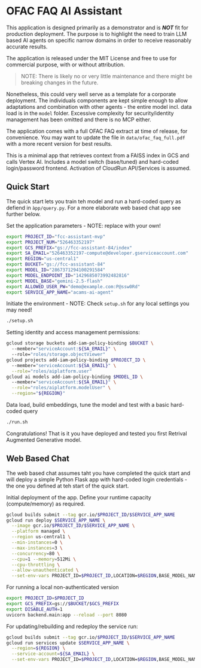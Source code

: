 # OFAC FAQ AI Assistant

This application is designed primarily as a demonstrator and is ***NOT*** fit for
production deployment. The purpose is to highlight the need to train LLM based AI agents
on specific narrow domains in order to receive reasonably accurate results.

The application is released under the MIT License and free to use for commercial purpose, 
with or without attribution. 

> NOTE: There is likely no or very little maintenance and there might be breaking changes in the future.

Nonetheless, this could very well serve as a template for a corporate deployment. The individuals components
are kept simple enough to allow adaptations and combination with other agents -
the entire model incl. data load is in the ``model`` folder.
Excessive complexity for security/identity management has been omitted and there is no MCP either.

The application comes with a full OFAC FAQ extract at time of release, for convenience. You may want
to update the file in ``data/ofac_faq_full.pdf`` with a more recent version for best results.

This is a minimal app that retrieves context from a FAISS index in GCS and calls Vertex AI. 
Includes a model switch (base/tuned) and hard-coded login/password frontend. 
Activation of CloudRun API/Services is assumed.

## Quick Start

The quick start lets you train teh model and run a hard-coded query as defiend in ``àpp/query.py``.
For a more elaborate web based chat app see further below.

Set the application parameters - NOTE: replace with your own!
```bash
export PROJECT_ID="fcc-assistant-mvp"
export PROJECT_NUM="526463352197"
export GCS_PREFIX="gs://fcc-assistant-84/index"
export SA_EMAIL="526463352197-compute@developer.gserviceaccount.com"
export REGION="us-central1"
export BUCKET="gs://fcc-assistant-84"
export MODEL_ID="2867371294100291584"
export MODEL_ENDPOINT_ID="1429685073992482816"
export MODEL_BASE="gemini-2.5-flash"
export ALLOWED_USER_PW="demo@example.com:P@ssw0Rd"
export SERVICE_APP_NAME="acams-ai-agent"
```

Initiate the environment - NOTE: Check ``setup.sh`` for any local settings you may need!
```bash
./setup.sh
```

Setting identity and access management permissions:
```bash
gcloud storage buckets add-iam-policy-binding $BUCKET \                                                                 
  --member="serviceAccount:${SA_EMAIL}" \                                                                    
  --role="roles/storage.objectViewer"
gcloud projects add-iam-policy-binding $PROJECT_ID \                                                  
  --member="serviceAccount:${SA_EMAIL}" \
  --role="roles/aiplatform.user"
gcloud ai models add-iam-policy-binding $MODEL_ID \                                                                  
  --member="serviceAccount:${SA_EMAIL}" \
  --role="roles/aiplatform.modelUser" \
  --region="${REGION}"
```

Data load, build embeddings, tune the model and test with a basic hard-coded query 
```bash
./run.sh
```

Congratulations! That is it you have deployed and tested you first Retrival Augmented Generative model.

## Web Based Chat
The web based chat assumes taht you have completed the quick start and will deploy a simple 
Python Flask app with hard-coded login credentials - the one you defined at teh start of the quick start.

Initial deployment of the app. Define your runtime capacity (compute/memory) as required.
```bash
gcloud builds submit --tag gcr.io/$PROJECT_ID/$SERVICE_APP_NAME
gcloud run deploy $SERVICE_APP_NAME \
  --image gcr.io/$PROJECT_ID/$SERVICE_APP_NAME \
  --platform managed \
  --region us-central1 \
  --min-instances=0 \
  --max-instances=3 \
  --concurrency=80 \
  --cpu=1 --memory=512Mi \
  --cpu-throttling \
  --allow-unauthenticated \
  --set-env-vars PROJECT_ID=$PROJECT_ID,LOCATION=$REGION,BASE_MODEL_NAME=gemini-2.5-flash,GCS_PREFIX=$GCS_PREFIX,ALLOW_CORS_ALL=1,ALLOWED_USERS=demo@example.com:P@ssw0Rd,TUNED_MODEL_NAME=projects/$PROJECT_ID/locations/us-central1/endpoints/$ENDPOINT_ID 
```

For running a local non-authenticated version
```bash
export PROJECT_ID=$PROJECT_ID
export GCS_PREFIX=gs://$BUCKET/$GCS_PREFIX
export DISABLE_AUTH=1
uvicorn backend.main:app --reload --port 8080
```

For updating/rebuilding and redeploy the service run:
```bash
gcloud builds submit --tag gcr.io/$PROJECT_ID/$SERVICE_APP_NAME
gcloud run services update $SERVICE_APP_NAME \
  --region=${REGION} \
  --service-account=${SA_EMAIL} \
  --set-env-vars PROJECT_ID=$PROJECT_ID,LOCATION=$REGION,BASE_MODEL_NAME=$MODEL_BASE,TUNED_MODEL_NAME=fccassistant-ofac-fatf-gemini-sft,GCS_PREFIX=$GCS_PREFIX,ALLOW_CORS_ALL=1,ALLOWED_USERS=$ALLOWED_USER_PW 
```
